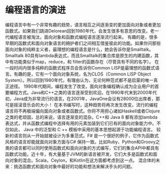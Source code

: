 # 编程语言的演进


编程语言中有一个非常有趣的趋势，语言相互之间逐渐变的更加面向对象或者更加函数式。如果我们跳进Delorean回到1980年代，会发生很多有意思的改变。老一代编程语言被淘汰，面向对象和函数式编程语言逐渐流行起来。
有趣的是，很多早期的函数式和面向对象语言的拥护者们之间相互借鉴彼此的功能。如果你问那些面向对象的纯粹主义者，最理想的编程语言是什么，她会告诉你是Smalltalk。Smalltalk 80具有lambda表达式，而且Smalltalk的集合库是原生的内建函数，其中有功能类似于map，reduce，和 filter的函数存在（尽管具有不同的名字）。
在一段时间内很多纯粹的函数式程序员会告诉你Common LISP是最理想的函数式语言。有趣的是，它有一个面向对象系统，名为CLOS（Common LISP Object System）。所以回到1980年代，有理由认为，无论何种范式都不是启蒙的唯一真正途径。
1990年代期间，编程发生了改变。面向对象编程确认成为企业用户的首要编程方式。Java和C++之类的语言逐渐受到欢迎。在1990年代末到2000年代初，Java成为非常流行的语言。在2001年，JavaOne会议有28000位出席者，那可是摇滚音乐会的大小！
在本书编写时，这种趋势将再次发生改变。流行的编程语言将不再极端偏向面向对象或者函数式。你将不用担心诸如Haskell或者Clojure之类的老顽固，总的来说，语言逐渐变的混杂。C++和 Java 8 都有添加lambda表达式，并从函数式编程中选择有用的元素加装到它们已有的面向对象能力中。不仅如此， Java 中的泛型和 C ++ 模板中采用的基本思想起源于功能编程语言。
较新的语言则从一开始就被设计为多重范式。F# 是一个很好的例子，它作为函数式风格的语言却能就面向对象方面与C# 保持一致。比如Ruby、Python和Groovy之类的语言都可以同时使用函数式和面向对象的方式编写，它们的集合API中都具有函数式功能。近十年，有大量基于JVM的新语言被开发，它们大多是函数式和面向对象的混合。Scala，Ceylon，和Kotlin在这方面都考虑到这一点。
混合体的未来：挑选函数式和面向对象中最好的功能和想法来解决手头的问题。
